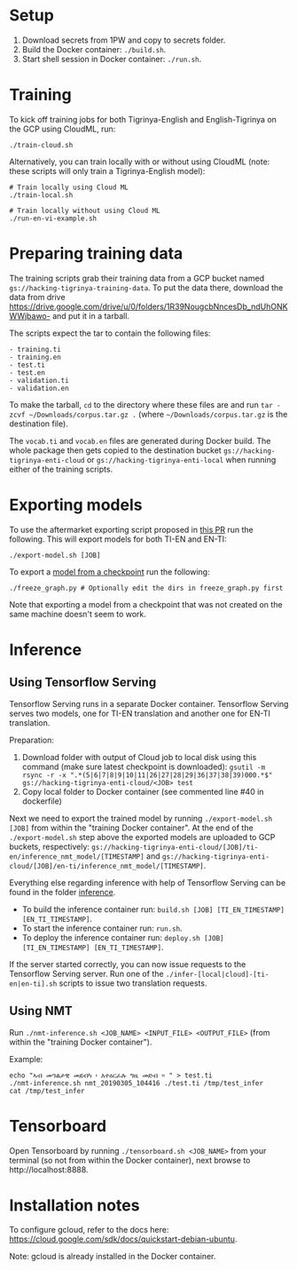 # Setup
1. Download secrets from 1PW and copy to secrets folder.
1. Build the Docker container: `./build.sh`.
1. Start shell session in Docker container: `./run.sh`.


# Training
To kick off training jobs for both Tigrinya-English and English-Tigrinya on the GCP using CloudML, run:
```
./train-cloud.sh
```

Alternatively, you can train locally with or without using CloudML (note: these scripts will only train a Tigrinya-English model):

```
# Train locally using Cloud ML
./train-local.sh

# Train locally without using Cloud ML
./run-en-vi-example.sh
```

# Preparing training data
The training scripts grab their training data from a GCP bucket named `gs://hacking-tigrinya-training-data`. 
To put the data there, download the data from drive https://drive.google.com/drive/u/0/folders/1R39NougcbNncesDb_ndUhONKWWjbawo- and put it in a tarball.

The scripts expect the tar to contain the following files:
```
- training.ti
- training.en
- test.ti
- test.en
- validation.ti
- validation.en
```

To make the tarball, `cd` to the directory where these files are and run `tar -zcvf ~/Downloads/corpus.tar.gz .` (where `~/Downloads/corpus.tar.gz` is the destination file).

The `vocab.ti` and `vocab.en` files are generated during Docker build. The whole package then gets copied to the destination bucket `gs://hacking-tigrinya-enti-cloud` or `gs://hacking-tigrinya-enti-local` when running either of the training scripts.

# Exporting models
To use the aftermarket exporting script proposed in [this PR](https://github.com/tensorflow/nmt/pull/344) run the following. This will export models for both TI-EN and EN-TI:

```
./export-model.sh [JOB]
```

To export a [model from a checkpoint](https://stackoverflow.com/questions/45864363/tensorflow-how-to-convert-meta-data-and-index-model-files-into-one-graph-pb) run the following:
 ```
./freeze_graph.py # Optionally edit the dirs in freeze_graph.py first
```
Note that exporting a model from a checkpoint that was not created on the same machine doesn't seem to work.

# Inference

## Using Tensorflow Serving

Tensorflow Serving runs in a separate Docker container. Tensorflow Serving serves two models, one for TI-EN translation and another one for EN-TI translation.

Preparation:
1. Download folder with output of Cloud job to local disk using this command (make sure latest checkpoint is downloaded):
`gsutil -m rsync -r -x ".*(5|6|7|8|9|10|11|26|27|28|29|36|37|38|39)000.*$" gs://hacking-tigrinya-enti-cloud/<JOB> test`
2. Copy local folder to Docker container (see commented line #40 in dockerfile)

Next we need to export the trained model by running `./export-model.sh [JOB]` from within the "training Docker container". At the end of the `./export-model.sh` step above the exported models are uploaded to GCP buckets, respectively: `gs://hacking-tigrinya-enti-cloud/[JOB]/ti-en/inference_nmt_model/[TIMESTAMP]` and `gs://hacking-tigrinya-enti-cloud/[JOB]/en-ti/inference_nmt_model/[TIMESTAMP]`.

Everything else regarding inference with help of Tensorflow Serving can be found in the folder [inference](inference).

- To build the inference container run: `build.sh [JOB] [TI_EN_TIMESTAMP] [EN_TI_TIMESTAMP]`.
- To start the inference container run: `run.sh`.
- To deploy the inference container run: `deploy.sh [JOB] [TI_EN_TIMESTAMP] [EN_TI_TIMESTAMP]`.

If the server started correctly, you can now issue requests to the Tensorflow Serving server. Run one of the `./infer-[local|cloud]-[ti-en|en-ti].sh` scripts to issue two translation requests.

## Using NMT
Run `./nmt-inference.sh <JOB_NAME> <INPUT_FILE> <OUTPUT_FILE>` (from within the "training Docker container").

Example:
```
echo "ኣብ መዓልታዊ መደብካ ፡ እተዕርፈሉ ግዜ መድብ ። " > test.ti
./nmt-inference.sh nmt_20190305_104416 ./test.ti /tmp/test_infer
cat /tmp/test_infer
```

# Tensorboard
Open Tensorboard by running `./tensorboard.sh <JOB_NAME>` from your terminal (so not from within the Docker container), next browse to http://localhost:8888.

# Installation notes
To configure gcloud, refer to the docs here: https://cloud.google.com/sdk/docs/quickstart-debian-ubuntu.

Note: gcloud is already installed in the Docker container.
